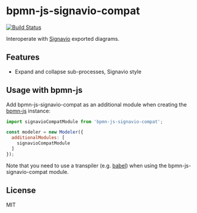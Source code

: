 # bpmn-js-signavio-compat

[![Build Status](https://travis-ci.com/bpmn-io/bpmn-js-signavio-compat.svg?branch=master)](https://travis-ci.com/bpmn-io/bpmn-js-signavio-compat)

Interoperate with [Signavio](http://signavio.com) exported diagrams.


## Features

* Expand and collapse sub-processes, Signavio style


## Usage with bpmn-js

Add bpmn-js-signavio-compat as an additional module when creating the [bpmn-js]() instance:

```javascript
import signavioCompatModule from 'bpmn-js-signavio-compat';

const modeler = new Modeler({
  additionalModules: [
    signavioCompatModule
  ]
});
```

Note that you need to use a transpiler (e.g. [babel](https://babeljs.io/)) when using the bpmn-js-signavio-compat module.


## License

MIT